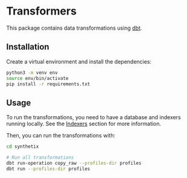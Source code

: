 # Transformers

This package contains data transformations using [dbt](https://www.getdbt.com/).

## Installation

Create a virtual environment and install the dependencies:
```bash
python3 -m venv env
source env/bin/activate
pip install -r requirements.txt
```

## Usage

To run the transformations, you need to have a database and indexers running locally. See the [Indexers](../indexers/README.md) section for more information.

Then, you can run the transformations with:
```bash
cd synthetix

# Run all transformations
dbt run-operation copy_raw --profiles-dir profiles
dbt run --profiles-dir profiles
```


